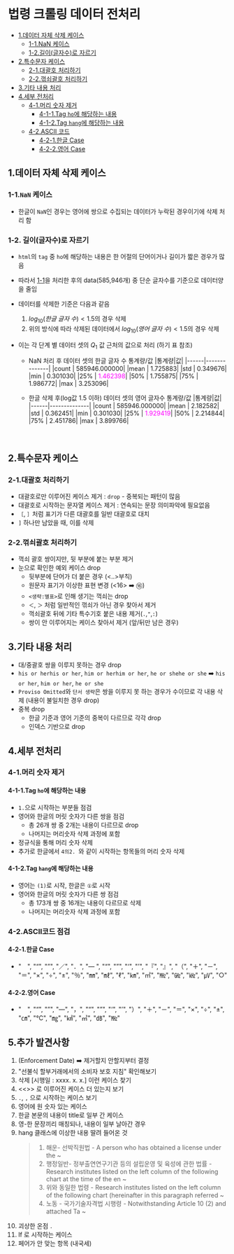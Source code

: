# 법령 크롤링 데이터 전처리

- [1.데이터 자체 삭제 케이스](#1데이터-자체-삭제-케이스)
    - [1-1.NaN 케이스](#1-1nan-케이스)
    - [1-2.길이(글자수)로 자르기](#1-2-길이글자수로-자르기)
- [2.특수문자 케이스](#2특수문자-케이스)
    - [2-1.대괄호 처리하기](#2-1대괄호-처리하기)
    - [2-2.꺾쇠괄호 처리하기](#2-2꺾쇠괄호-처리하기)
- [3.기타 내용 처리](#3기타-내용-처리)
- [4.세부 전처리](#4세부-전처리)
    - [4-1.머리 숫자 제거](#4-1머리-숫자-제거)
        - [4-1-1.Tag `ho`에 해당하는 내용](#4-11tag-ho에-해당하는-내용)
        - [4-1-2.Tag `hang`에 해당하는 내용](#4-12tag-hang에-해당하는-내용)
    - [4-2.ASCII 코드](#4-2ascii코드-점검)
        - [4-2-1.한글 Case](#4-2-1한글-case)
        - [4-2-2.영어 Case](#4-2-2영어-case)


## 1.데이터 자체 삭제 케이스
### 1-1.`NaN` 케이스

- 한글이 `NaN`인 경우는 영어에 쌍으로 수집되는 데이터가 누락된 경우이기에 삭제 처리 함

### 1-2. 길이(글자수)로 자르기

- `html`의 `tag` 중 `ho`에 해당하는 내용은 한 어절의 단어이거나 길이가 짧은 경우가 많음
- 따라서 [1-1](#1-1nan-케이스)을 처리한 후의 data(585,946개) 중 단순 글자수를 기준으로 데이터양을 줄임
- 데이터를 삭제한 기준은 다음과 같음

    1. $log_{10}(한글\;글자\;수) < 1.5$의 경우 삭제
    2. 위의 방식에 따라 삭제된 데이터에서 $log_{10}(영어\;글자\;수) < 1.5$의 경우 삭제

- 이는 각 단계 별 데이터 셋의 $Q_1$ 값 근처의 값으로 처리 (하기 표 참조)
    - NaN 처리 후 데이터 셋의 한글 글자 수 통계량/값
        |통계량|값|
        |------|--------------|
        |count  |  585946.000000|
        |mean   |      1.725883|
        |std    |      0.349676|
        |min    |      0.301030|
        |25%    |      <span style="color:magenta">1.462398</span>|
        |50%    |      1.755875|
        |75%    |      1.986772|
        |max    |      3.253096|

    - 한글 삭제 후(log값 1.5 이하) 데이터 셋의 영어 글자수 통계량/값
        |통계량|값|
        |------|--------------|
        |count  |  585946.000000|
        |mean   |       2.182582|
        |std    |       0.362451|
        |min    |       0.301030|
        |25%    |       <span style="color:magenta">1.929419</span>|
        |50%    |       2.214844|
        |75%    |       2.451786|
        |max    |       3.899766|
<br>

## 2.특수문자 케이스

### 2-1.대괄호 처리하기

- 대괄호로만 이루어진 케이스 제거 : `drop` - 중복되는 패턴이 많음
- 대괄호로 시작하는 문자열 케이스 제거 : 연속되는 문장 의미파악에 필요없음
- `［`, `］`처럼 표기가 다른 대괄호를 일반 대괄호로 대치
- `]` 하나만 남았을 때, 이를 삭제

### 2-2.꺾쇠괄호 처리하기

- 꺽쇠 괄호 쌍이지만, 뒷 부분에 붙는 부분 제거
- 눈으로 확인한 예외 케이스 drop
    - 뒷부분에 단어가 더 붙은 경우 (<..>부칙)
    - 원문자 표기가 이상한 표현 변경 (<16> :arrow_right: ⑯)
    - `<생략:별표>`로 인해 생기는 꺽쇠는 drop
    - `＜`, `＞` 처럼 일반적인 꺾쇠가 아닌 경우 찾아서 제거
    - 꺽쇠괄호 뒤에 기타 특수기호 붙은 내용 제거(`.`,`"`,`:`)
    - 쌍이 안 이루어지는 케이스 찾아서 제거 (앞/뒤만 남은 경우)

## 3.기타 내용 처리

- 대/중괄호 쌍을 이루지 못하는 경우 drop
- `his or herhis or her`, `him or herhim or her`, `he or shehe or she` :arrow_right: `his or her`, `him or her`, `he or she`
- `Proviso Omitted`와 `단서 생략`은 쌍을 이루지 못 하는 경우가 수이므로 각 내용 삭제 (내용이 불일치한 경우 drop)
- 중복 drop
    - 한글 기준과 영어 기준의 중복이 다르므로 각각 drop
    - 인덱스 기반으로 drop

## 4.세부 전처리

### 4-1.머리 숫자 제거

#### 4-1-1.Tag `ho`에 해당하는 내용

- `1.`으로 시작하는 부분들 점검
- 영어와 한글의 머릿 숫자가 다른 쌍을 점검
    - 총 26개 쌍 중 2개는 내용이 다르므로 drop
    - 나머지는 머리숫자 삭제 과정에 포함
- 정규식을 통해 머리 숫자 삭제
- 추가로 한글에서 `4의2. `와 같이 시작하는 항목들의 머리 숫자 삭제

#### 4-1-2.Tag `hang`에 해당하는 내용

- 영어는 `(1)`로 시작, 한글은 `①`로 시작
- 영어와 한글의 머릿 숫자가 다른 쌍 점검
    - 총 173개 쌍 중 16개는 내용이 다르므로 삭제
    - 나머지는 머리숫자 삭제 과정에 포함

### 4-2.ASCII코드 점검

#### 4-2-1.한글 Case

- "　", "“", "”", "／", "．", "― ", "“", "”", "‘", "’", "『", "』", "（", "＋", "－", "＝", "×", "÷", "±", "％", "㎜", "㎖", "ℓ", "㎞", "㎡", "㎒", "㎓", "㎑", "㎶", "○"

#### 4-2-2.영어 Case

- "　", "“", "”", "―", "，", "“", "”", "‘", "’", "）", "＋", "－", "＝", "×", "÷", "±", "㎝", "℃", "㎎", "㎢", "㎥", "㏈", "㎒"

## 5.추가 발견사항

1. (Enforcement Date) :arrow_right: 제거할지 안할지부터 결정
2. "선불식 할부거래에서의 소비자 보호 지침" 확인해보기
3. 삭제 [시행일 : xxxx. x. x.] 이런 케이스 찾기
4. <<>> 로 이루어진 케이스 더 있는지 보기
5. `.`, `,` 으로 시작하는 케이스 보기
6. 영어에 원 숫자 있는 케이스
7. 한글 본문의 내용이 title로 일부 간 케이스
8. 영-한 문장끼리 매칭되나, 내용이 일부 날아간 경우
9. hang 클래스에 이상한 내용 딸려 들어온 것
    > 1. 해운- 선박직원법 - A person who has obtained a license under the ~
    > 2. 행정일반- 정부출연연구기관 등의 설립운영 및 육성에 관한 법률 - Research institutes listed on the left column of the following chart at the time of the en ~
    > 3. 위와 동일한 법령 - Research institutes listed on the left column of the following chart (hereinafter in this paragraph referred ~
    >4. 노동 - 국가기술자격법 시행령 - Notwithstanding Article 10 (2) and attached Ta ~
10. 괴상한 온점 `．`
11. lf 로 시작하는 케이스
12. 페어가 안 맞는 항목 (내국세)